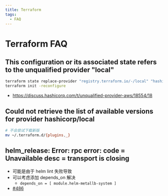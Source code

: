 ```yaml
---
title: Terraform
tags:
  - FAQ
---
```


# Terraform FAQ

## This configuration or its associated state refers to the unqualified provider "local"

```bash
terraform state replace-provider "registry.terraform.io/-/local" "hashicorp/local"
terraform init -reconfigure
```
- https://discuss.hashicorp.com/t/unqualified-provider-aws/18554/18

## Could not retrieve the list of available versions for provider hashicorp/local

```bash
# 不会尝试下载新版
mv ~/.terraform.d/{plugins,_}
```

## helm_release: Error: rpc error: code = Unavailable desc = transport is closing

- 可能是由于 helm lint 失败导致
- 可以考虑添加 depends_on 解决
  - `depends_on = [ module.helm-metallb-system ]`
- [#486](https://github.com/hashicorp/terraform-provider-helm/issues/486)
